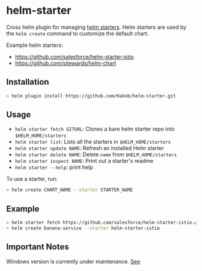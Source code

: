 # helm-starter

Cross helm plugin for managing [helm starters](https://helm.sh/docs/developing_charts/#chart-starter-packs). Helm starters
are used by the `helm create` command to customize the default chart.

Example helm starters:

* <https://github.com/salesforce/helm-starter-istio>
* <https://github.com/sitewards/helm-chart>

## Installation

```sh
> helm plugin install https://github.com/Hakob/helm-starter.git
```

## Usage

* `helm starter fetch GITURL`: Clones a bare helm starter repo into `$HELM_HOME/starters`
* `helm starter list`: Lists all the starters in `$HELM_HOME/starters`
* `helm starter update NAME`: Refresh an installed Helm starter
* `helm starter delete NAME`: Delete `name` from `$HELM_HOME/starters`
* `helm starter inspect NAME`: Print out a starter's readme
* `helm starter --help`: print help

To use a starter, run:

```sh
> helm create CHART_NAME --starter STARTER_NAME
```

## Example

```sh
> helm starter fetch https://github.com/salesforce/helm-starter-istio.git
> helm create banana-service --starter helm-starter-istio
```

## Important Notes

Windows version is currently under maintenance. [See](https://github.com/helm/helm/blob/14d0c13e9eefff5b4a1b511cf50643529692ec94/cmd/helm/plugin.go#L58)

